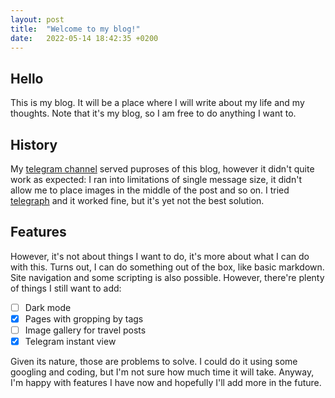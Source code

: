 ```yaml
---
layout: post
title:  "Welcome to my blog!"
date:   2022-05-14 18:42:35 +0200
---
```


## Hello

This is my blog.
It will be a place where I will write about my life and my thoughts.
Note that it's my blog, so I am free to do anything I want to.

## History

My [telegram channel][telegram-channel] served puproses of this blog, however it didn't quite work as expected: I ran into limitations of single message size, it didn't allow me to place images in the middle of the post and so on.
I tried [telegraph][telegraph] and it worked fine, but it's yet not the best solution.

## Features

However, it's not about things I want to do, it's more about what I can do with this.
Turns out, I can do something out of the box, like basic markdown.
Site navigation and some scripting is also possible.
However, there're plenty of things I still want to add:

- [ ] Dark mode
- [x] Pages with gropping by tags
- [ ] Image gallery for travel posts
- [x] Telegram instant view

Given its nature, those are problems to solve.
I could do it using some googling and coding, but I'm not sure how much time it will take.
Anyway, I'm happy with features I have now and hopefully I'll add more in the future.

[telegram-channel]: https://t.me/chan_dendi239
[telegraph]:        https://telegra.ph/